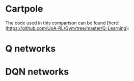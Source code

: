 # Cartpole
The code used in this comparison can be found [here] (https://github.com/UoA-RL/Gym/tree/master/Q-Learning): 


# Q networks



# DQN networks

